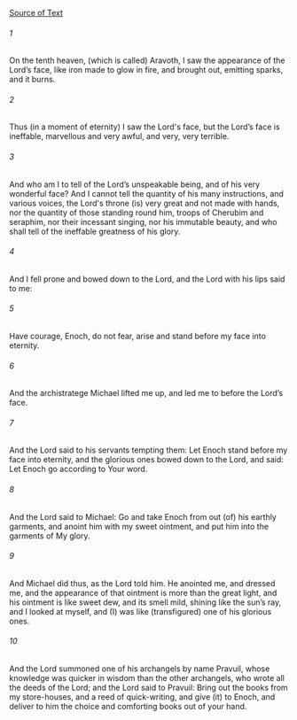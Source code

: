 [Source of Text](https://github.com/scrollmapper/bible_databases_deuterocanonical)

###### 1
On the tenth heaven, (which is called) Aravoth, I saw the appearance of the Lord’s face, like iron made to glow in fire, and brought out, emitting sparks, and it burns.

###### 2
Thus (in a moment of eternity) I saw the Lord's face, but the Lord’s face is ineffable, marvellous and very awful, and very, very terrible.

###### 3
And who am I to tell of the Lord’s unspeakable being, and of his very wonderful face? And I cannot tell the quantity of his many instructions, and various voices, the Lord's throne (is) very great and not made with hands, nor the quantity of those standing round him, troops of Cherubim and seraphim, nor their incessant singing, nor his immutable beauty, and who shall tell of the ineffable greatness of his glory.

###### 4
And I fell prone and bowed down to the Lord, and the Lord with his lips said to me:

###### 5
Have courage, Enoch, do not fear, arise and stand before my face into eternity.

###### 6
And the archistratege Michael lifted me up, and led me to before the Lord’s face.

###### 7
And the Lord said to his servants tempting them: Let Enoch stand before my face into eternity, and the glorious ones bowed down to the Lord, and said: Let Enoch go according to Your word.

###### 8
And the Lord said to Michael: Go and take Enoch from out (of) his earthly garments, and anoint him with my sweet ointment, and put him into the garments of My glory.

###### 9
And Michael did thus, as the Lord told him. He anointed me, and dressed me, and the appearance of that ointment is more than the great light, and his ointment is like sweet dew, and its smell mild, shining like the sun’s ray, and I looked at myself, and (I) was like (transfigured) one of his glorious ones.

###### 10
And the Lord summoned one of his archangels by name Pravuil, whose knowledge was quicker in wisdom than the other archangels, who wrote all the deeds of the Lord; and the Lord said to Pravuil: Bring out the books from my store-houses, and a reed of quick-writing, and give (it) to Enoch, and deliver to him the choice and comforting books out of your hand.